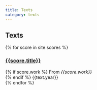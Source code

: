 ```yaml
---
title: Texts
category: texts
---
```


## Texts

<div id="scores-list">
  {% for score in site.scores %}
  <div class="row" title="{{score.title}}">
    <div class="col-sm-12">
      <h3>
        <a href="/assets/scores/{{score.score}}">{{score.title}}</a>
      </h3>
      {% if score.work %}
      <span>From <em>{{score.work}}</em></span><br/>
      {% endif %}
      <span>{{text.year}}</span>
    </div>
  </div>
  {% endfor %}
</div>

<script type="text/javascript" src="/assets/javascripts/filter.js"></script>
<script type="text/javascript">
  (function() {

    const revCron = [...OZET.SCORES].sort(function(a, b) {
      return (a.date > b.date) ? 1 : -1;
    }).reverse()

    OZET.filter(revCron, '#scores-list', (item, el) => {
      return $(el).attr('title') === item.title
    })

  })()
</script>
